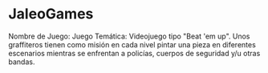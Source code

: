 # JaleoGames
Nombre de Juego: Juego
Temática: Videojuego tipo "Beat 'em up". Unos graffiteros tienen como misión en cada nivel pintar una pieza en diferentes escenarios mientras se enfrentan a policías, cuerpos de seguridad y/u otras bandas.
